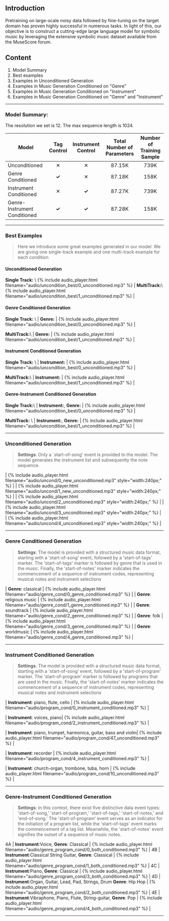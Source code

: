 
## Introduction
Pretraining on large-scale noisy data followed by fine-tuning on the target domain has proven highly successful in numerous tasks. In light of this, our objective is to construct a cutting-edge large language model for symbolic music by leveraging the extensive symbolic music dataset available from the MuseScore forum.

## Content

1. Model Summary
2. Best examples
3. Examples in Unconditioned Generation
4. Examples in Music Generation Conditioned on "Genre"
5. Examples in Music Generation Conditioned on "Instrument"
6. Examples in Music Generation Conditioned on "Genre" and "Instrument"


---
### Model Summary:
The resolution we set is 12. The max sequence length is 1024. 
<div class="table-wrapper" markdown="block">

| Model | Tag Control | Instrument Control | Total Number of Parameters | Number of Training Sample |
|-|:-:|:-:|:-:|:-:|
| Unconditioned | ✕ | ✕ | 87.15K | 739K |
| Genre Conditioned | __✓__  | ✕ | 87.18K | 158K |
| Instrument Conditioned | ✕ | __✓__ | 87.27K | 739K |
| Genre-Instrument Conditioned | __✓__ | __✓__ | 87.28K  | 158K |

</div>



---
### Best Examples 

> Here we introduce some great examples generated in our model. We are giving one single-track example and one multi-track example for each condition
<div class="table-wrapper" markdown="block">

#### Unconditioned Generation
__Single Track:__ \\
{% include audio_player.html filename="audio/uncondition_best/0_unconditioned.mp3" %} |
__MultiTrack:__\\
{% include audio_player.html filename="audio/uncondition_best/1_unconditioned.mp3" %} |

#### Genre Conditioned Generation
__Single Track:__ \\
| __Genre:__ | {% include audio_player.html filename="audio/uncondition_best/0_unconditioned.mp3" %} |

__MultiTrack:__\\
| __Genre:__ | {% include audio_player.html filename="audio/uncondition_best/1_unconditioned.mp3" %} |

#### Instrument Conditioned Generation

__Single Track:__ \\
| __Instrument:__ | {% include audio_player.html filename="audio/uncondition_best/0_unconditioned.mp3" %} |

__MultiTrack:__\\
| __Instrument:__ | {% include audio_player.html filename="audio/uncondition_best/1_unconditioned.mp3" %} |

#### Genre-Instrument Conditioned Generation

__Single Track:__\\
| __Instrument:__, __Genre:__ | {% include audio_player.html filename="audio/uncondition_best/0_unconditioned.mp3" %} |

__MultiTrack:__ \\
| __Instrument:__, __Genre:__ | {% include audio_player.html filename="audio/uncondition_best/1_unconditioned.mp3" %} |

</div>

---
### Unconditioned Generation

> __Settings__: Only a `start-of-song' event is provided to the model. The model generates the instrument list and subsequently the note sequence.
<div class="table-wrapper" markdown="block">

| {% include audio_player.html filename="audio/uncond/0_new_unconditioned.mp3" style="width:240px;" %} | 
| {% include audio_player.html filename="audio/uncond/1_new_unconditioned.mp3" style="width:240px;" %} | 
| {% include audio_player.html filename="audio/uncond/2_unconditioned.mp3" style="width:240px;" %} | 
| {% include audio_player.html filename="audio/uncond/3_unconditioned.mp3" style="width:240px;" %} | 
| {% include audio_player.html filename="audio/uncond/4_unconditioned.mp3" style="width:240px;" %} |

</div>

---

### Genre Conditioned Generation

> __Settings__: The model is provided with a structured music data format, starting with a 'start-of-song' event, followed by a 'start-of-tags' marker. The 'start-of-tags' marker is followed by genre that is used in the music. Finally, the 'start-of-notes' marker indicates the commencement of a sequence of instrument codes, representing musical notes and instrument selections

<div class="table-wrapper" markdown="block">

| __Genre__: classical | {% include audio_player.html filename="audio/genre_cond/0_genre_conditioned.mp3" %} |
| __Genre__: religious music | {% include audio_player.html filename="audio/genre_cond/1_genre_conditioned.mp3" %} |
| __Genre__: soundtrack | {% include audio_player.html filename="audio/genre_cond/2_genre_conditioned.mp3" %} |
| __Genre__: folk | {% include audio_player.html filename="audio/genre_cond/3_genre_conditioned.mp3" %} |
| __Genre__: worldmusic | {% include audio_player.html filename="audio/genre_cond/4_genre_conditioned.mp3" %} |


---
</div>

### Instrument Conditioned Generation

> __Settings__: The model is provided with a structured music data format, starting with a 'start-of-song' event, followed by a 'start-of-program' marker. The 'start-of-program' marker is followed by programs that are used in the music. Finally, the 'start-of-notes' marker indicates the commencement of a sequence of instrument codes, representing musical notes and instrument selections

<div class="table-wrapper" markdown="block">

| __Instrument__: piano, flute, cello | {% include audio_player.html filename="audio/program_cond/0_instrument_conditioned.mp3" %} |

| __Instrument__: voices, piano| {% include audio_player.html filename="audio/program_cond/2_instrument_conditioned.mp3" %} |

| __Instrument__: piano, trumpet, harmonica, guitar, bass and violin| {% include audio_player.html filename="audio/program_cond/47_unconditioned.mp3" %} |

| __Instrument__: recorder | {% include audio_player.html filename="audio/program_cond/4_instrument_conditioned.mp3" %} |

| __Instrument__: church-organ, trombone, tuba, horn | {% include audio_player.html filename="audio/program_cond/10_unconditioned.mp3" %} |

</div>

---

### Genre-Instrument Conditioned Generation

> __Settings__: In this context, there exist five distinctive data event types: 'start-of-song,' 'start-of-program,' 'start-of-tags,' 'start-of-notes,' and 'end-of-song.' The 'start-of-program' event serves as an indicator for the initiation of a program list, while the 'start-of-tags' event marks the commencement of a tag list. Meanwhile, the 'start-of-notes' event signifies the outset of a sequence of music notes.


<div class="table-wrapper" markdown="block">

4A | __Instrument__:Voice, __Genre__: Classical | {% include audio_player.html filename="audio/genre_program_cond/0_both_conditioned.mp3" %} |
4B | __Instrument__:Classical String Guitar, __Genre__: Classical | {% include audio_player.html filename="audio/genre_program_cond/1_both_conditioned.mp3" %} |
4C | __Instrument__:Piano, __Genre__: Classical | {% include audio_player.html filename="audio/genre_program_cond/3_both_conditioned.mp3" %} |
4D | __Instrument__:Organ, Guitar, Lead, Pad, Strings, Drum __Genre__: Hip Hop | {% include audio_player.html filename="audio/genre_program_cond/2_both_conditioned.mp3" %} |
4E | __Instrument__:Vibraphone, Piano, Flute, String-guitar, __Genre__: Pop | {% include audio_player.html filename="audio/genre_program_cond/4_both_conditioned.mp3" %} |

</div>

---